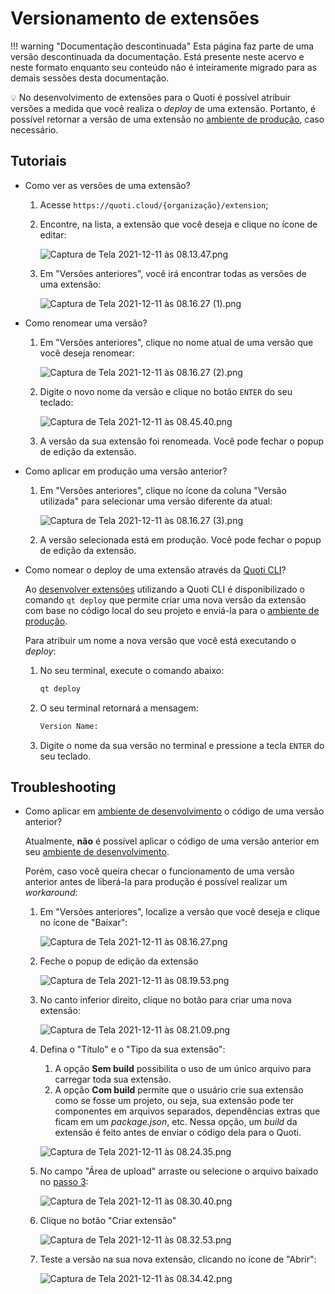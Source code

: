 # Versionamento de extensões

!!! warning "Documentação descontinuada"
    Esta página faz parte de uma versão descontinuada da documentação. Está presente neste acervo e neste formato enquanto seu conteúdo não é inteiramente migrado para as demais sessões desta documentação.






💡 No desenvolvimento de extensões para o Quoti é possível atribuir versões a medida que você realiza o *deploy* de uma extensão. Portanto, é possível retornar a versão de uma extensão no [ambiente de produção](Development%20&%20Production%20modes%20fa2447cbee4d454e958644a2362230a9.md), caso necessário.



## Tutoriais

- Como ver as versões de uma extensão?
    
    
    1. Acesse `https://quoti.cloud/{organização}/extension`;
    
    1. Encontre, na lista, a extensão que você deseja e clique no ícone de editar:
        
        ![Captura de Tela 2021-12-11 às 08.13.47.png](Versionamento%20de%20extenso%CC%83es%2094718b18bfb74830bc9f37326774dce3/Captura_de_Tela_2021-12-11_as_08.13.47.png)
        
    1. Em "Versões anteriores", você irá encontrar todas as versões de uma extensão:
        
        ![Captura de Tela 2021-12-11 às 08.16.27 (1).png](Versionamento%20de%20extenso%CC%83es%2094718b18bfb74830bc9f37326774dce3/Captura_de_Tela_2021-12-11_as_08.16.27_(1).png)
        
- Como renomear uma versão?
    1. Em "Versões anteriores", clique no nome atual de uma versão que você deseja renomear:
        
        ![Captura de Tela 2021-12-11 às 08.16.27 (2).png](Versionamento%20de%20extenso%CC%83es%2094718b18bfb74830bc9f37326774dce3/Captura_de_Tela_2021-12-11_as_08.16.27_(2).png)
        
    2. Digite o novo nome da versão e clique no botão `ENTER` do seu teclado:
        
        ![Captura de Tela 2021-12-11 às 08.45.40.png](Versionamento%20de%20extenso%CC%83es%2094718b18bfb74830bc9f37326774dce3/Captura_de_Tela_2021-12-11_as_08.45.40.png)
        
    3. A versão da sua extensão foi renomeada. Você pode fechar o popup de edição da extensão.
    
- Como aplicar em produção uma versão anterior?
    1. Em "Versões anteriores", clique no ícone da coluna "Versão utilizada" para selecionar uma versão diferente da atual:
        
        ![Captura de Tela 2021-12-11 às 08.16.27 (3).png](Versionamento%20de%20extenso%CC%83es%2094718b18bfb74830bc9f37326774dce3/Captura_de_Tela_2021-12-11_as_08.16.27_(3).png)
        
    2. A versão selecionada está em produção. Você pode fechar o popup de edição da extensão.
- Como nomear o deploy de uma extensão através da [Quoti CLI](Quoti%20CLI%2012e230f5cbd6471f92e10822e4db210c.md)?
    
    Ao [desenvolver extensões](https://www.notion.so/Quoti-Extensions-d3af129ede05415fb370dee8587d758f?pvs=21) utilizando a Quoti CLI é disponibilizado o comando `qt deploy` que permite criar uma nova versão da extensão com base no código local do seu projeto e enviá-la para o [ambiente de produção](Development%20&%20Production%20modes%20fa2447cbee4d454e958644a2362230a9.md).
    
    Para atribuir um nome a nova versão que você está executando o *deploy*:
    
    1. No seu terminal, execute o comando abaixo:
        
        ```bash
        qt deploy
        ```
        
    2. O seu terminal retornará a mensagem: 
        
        ```bash
        Version Name:
        ```
        
    3. Digite o nome da sua versão no terminal e pressione a tecla `ENTER` do seu teclado.

## Troubleshooting

- Como aplicar em [ambiente de desenvolvimento](Development%20&%20Production%20modes%20fa2447cbee4d454e958644a2362230a9.md) o código de uma versão anterior?
    
    Atualmente, **não** é possível aplicar o código de uma versão anterior em seu [ambiente de desenvolvimento](Development%20&%20Production%20modes%20fa2447cbee4d454e958644a2362230a9.md).
    
    Porém, caso você queira checar o funcionamento de uma versão anterior antes de liberá-la para produção é possível realizar um *workaround*:
    
    1. Em "Versões anteriores", localize a versão que você deseja e clique no ícone de "Baixar":
        
        ![Captura de Tela 2021-12-11 às 08.16.27.png](Versionamento%20de%20extenso%CC%83es%2094718b18bfb74830bc9f37326774dce3/Captura_de_Tela_2021-12-11_as_08.16.27.png)
        
    2. Feche o popup de edição da extensão
        
        ![Captura de Tela 2021-12-11 às 08.19.53.png](Versionamento%20de%20extenso%CC%83es%2094718b18bfb74830bc9f37326774dce3/Captura_de_Tela_2021-12-11_as_08.19.53.png)
        
    3. No canto inferior direito, clique no botão para criar uma nova extensão:
        
        ![Captura de Tela 2021-12-11 às 08.21.09.png](Versionamento%20de%20extenso%CC%83es%2094718b18bfb74830bc9f37326774dce3/Captura_de_Tela_2021-12-11_as_08.21.09.png)
        
    4. Defina o "Título" e o "Tipo da sua extensão":
        
        
        1. A opção **Sem build** possibilita o uso de um único arquivo para carregar toda sua extensão.
        2. A opção **Com build** permite que o usuário crie sua extensão como se fosse um projeto, ou seja, sua extensão pode ter componentes em arquivos separados, dependências extras que ficam em um *package.json*, etc. Nessa opção, um *build* da extensão é feito antes de enviar o código dela para o Quoti.
        
        ![Captura de Tela 2021-12-11 às 08.24.35.png](Versionamento%20de%20extenso%CC%83es%2094718b18bfb74830bc9f37326774dce3/Captura_de_Tela_2021-12-11_as_08.24.35.png)
        
    5. No campo "Área de upload" arraste ou selecione o arquivo baixado no [passo 3](Versionamento%20de%20extenso%CC%83es%2094718b18bfb74830bc9f37326774dce3.md):
        
        ![Captura de Tela 2021-12-11 às 08.30.40.png](Versionamento%20de%20extenso%CC%83es%2094718b18bfb74830bc9f37326774dce3/Captura_de_Tela_2021-12-11_as_08.30.40.png)
        
    6. Clique no botão "Criar extensão"
        
        ![Captura de Tela 2021-12-11 às 08.32.53.png](Versionamento%20de%20extenso%CC%83es%2094718b18bfb74830bc9f37326774dce3/Captura_de_Tela_2021-12-11_as_08.32.53.png)
        
    7. Teste a versão na sua nova extensão, clicando no ícone de "Abrir":
        
        ![Captura de Tela 2021-12-11 às 08.34.42.png](Versionamento%20de%20extenso%CC%83es%2094718b18bfb74830bc9f37326774dce3/Captura_de_Tela_2021-12-11_as_08.34.42.png)
